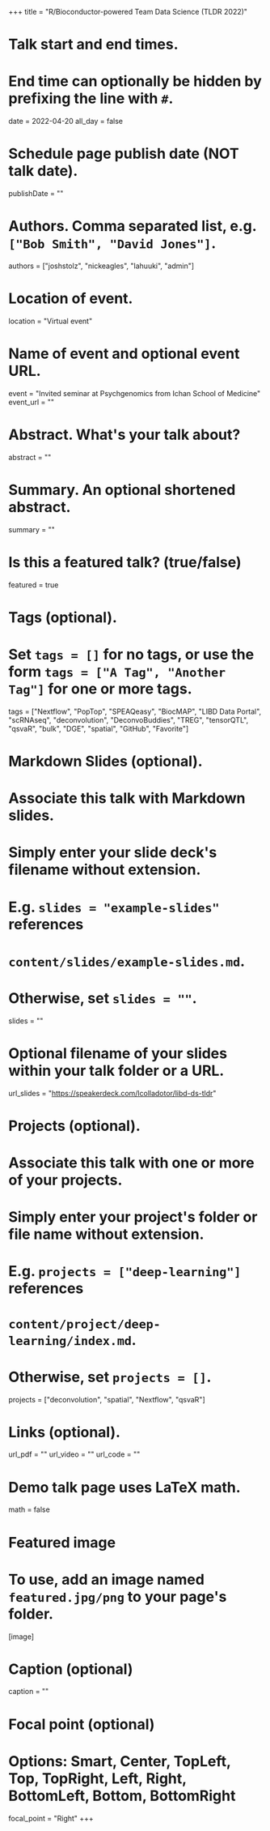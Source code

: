 +++
title = "R/Bioconductor-powered Team Data Science (TLDR 2022)"

# Talk start and end times.
#   End time can optionally be hidden by prefixing the line with `#`.
date = 2022-04-20
all_day = false

# Schedule page publish date (NOT talk date).
publishDate = ""

# Authors. Comma separated list, e.g. `["Bob Smith", "David Jones"]`.
authors = ["joshstolz", "nickeagles", "lahuuki", "admin"]

# Location of event.
location = "Virtual event"

# Name of event and optional event URL.
event = "Invited seminar at Psychgenomics from Ichan School of Medicine"
event_url = ""

# Abstract. What's your talk about?
abstract = ""

# Summary. An optional shortened abstract.
summary = ""

# Is this a featured talk? (true/false)
featured = true

# Tags (optional).
#   Set `tags = []` for no tags, or use the form `tags = ["A Tag", "Another Tag"]` for one or more tags.
tags = ["Nextflow", "PopTop", "SPEAQeasy", "BiocMAP", "LIBD Data Portal", "scRNAseq", "deconvolution", "DeconvoBuddies", "TREG", "tensorQTL", "qsvaR", "bulk", "DGE", "spatial", "GitHub", "Favorite"]

# Markdown Slides (optional).
#   Associate this talk with Markdown slides.
#   Simply enter your slide deck's filename without extension.
#   E.g. `slides = "example-slides"` references 
#   `content/slides/example-slides.md`.
#   Otherwise, set `slides = ""`.
slides = ""

# Optional filename of your slides within your talk folder or a URL.
url_slides = "https://speakerdeck.com/lcolladotor/libd-ds-tldr"

# Projects (optional).
#   Associate this talk with one or more of your projects.
#   Simply enter your project's folder or file name without extension.
#   E.g. `projects = ["deep-learning"]` references 
#   `content/project/deep-learning/index.md`.
#   Otherwise, set `projects = []`.
projects = ["deconvolution", "spatial", "Nextflow", "qsvaR"]

# Links (optional).
url_pdf = ""
url_video = ""
url_code = ""

# Demo talk page uses LaTeX math.
math = false

# Featured image
# To use, add an image named `featured.jpg/png` to your page's folder. 
[image]
  # Caption (optional)
  caption = ""

  # Focal point (optional)
  # Options: Smart, Center, TopLeft, Top, TopRight, Left, Right, BottomLeft, Bottom, BottomRight
  focal_point = "Right"
+++

<script defer class="speakerdeck-embed" data-id="3c32410b600740abb4724486e83ebd30" data-ratio="1.77725118483412" src="//speakerdeck.com/assets/embed.js"></script>
